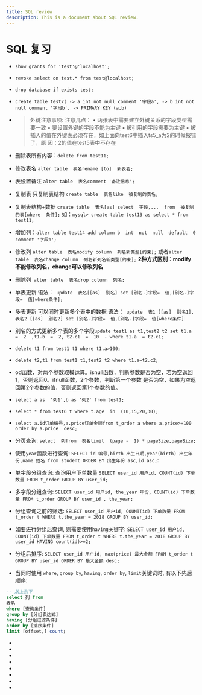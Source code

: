 ```yaml
---
title: SQL review
description: This is a document about SQL review.
---
```


# SQL 复习

- `show grants for 'test'@'localhost';`

- `revoke select on test.* from test@localhost;`

- `drop database if exists test;`

- `create table test7(
-> a int not null comment '字段a',
-> b int not null comment '字段b',
-> PRIMARY KEY (a,b)`

- > 外键注意事项:
注意⼏点：
• 两张表中需要建⽴外键关系的字段类型需要⼀致
• 要设置外键的字段不能为主键
• 被引⽤的字段需要为主键
• 被插⼊的值在外键表必须存在，如上⾯向test6中插⼊ts5_a为2的时候报错了，原
因：2的值在test5表中不存在

- 删除表所有内容：`delete from test11;`
- 修改表名 `alter table  表名rename [to]  新表名;`
- 表设置备注 `alter table  表名comment '备注信息';`
- 复制表 只复制表结构 `create table  表名like  被复制的表名;`
- 复制表结构+数据 `create table  表名[as] select  字段,...  from  被复制的表[where  条件];` 如：`mysql> create table test13 as select * from test11;`
- 增加列：`alter table test14 add column b  int  not  null  default  0  comment '字段b';`
- 修改列 `alter table  表名modify column  列名新类型[约束];` 或者`alter table  表名change column  列名新列名新类型[约束];`
**2种⽅式区别：modify不能修改列名，change可以修改列名**
- 删除列` alter table  表名drop column  列名;`
- 单表更新 语法：` update  表名[[as]  别名] set [别名.]字段=  值,[别名.]字段=  值[where条件];`
- 多表更新 可以同时更新多个表中的数据  语法：` update  表1 [[as]  别名1],表名2 [[as]  别名2] set [别名.]字段=  值,[别名.]字段=  值[where条件]`
- 别名的⽅式更新多个表的多个字段`update test1 as t1,test2 t2 set t1.a  =  2  ,t1.b  =  2, t2.c1  =  10  - where t1.a  = t2.c1;`
- `delete t1 from test1 t1 where t1.a>100;`

- `delete t2,t1 from test1 t1,test2 t2 where t1.a=t2.c2;`
- od函数，对两个参数取模运算。isnull函数，判断参数是否为空，若为空返回1，否则返回0。ifnull函数，2个参数，判断第⼀个参数 是否为空，如果为空返回第2个参数的值，否则返回第1个参数的值。
- `select a as  '列1',b as '列2' from test1;`

- `select * from test6 t where t.age  in  (10,15,20,30);`

- `select a.id订单编号,a.price订单⾦额from t_order a where a.price>=100  order by a.price  desc;`

- 分页查询: `select  列from  表名limit  (page -  1) * pageSize,pageSize;`

- 使用`year`函数进行查询: `SELECT id 编号,birth 出⽣⽇期,year(birth) 出⽣年份,name 姓名 from
student ORDER BY 出⽣年份 asc,id asc;`:

- 单字段分组查询: 查询用户下单数量 `SELECT user_id ⽤户id, COUNT(id) 下单数量 FROM t_order GROUP BY user_id;`

- 多字段分组查询: `SELECT user_id ⽤户id, the_year 年份, COUNT(id) 下单数量 FROM t_order GROUP BY user_id , the_year;`

- 分组查询之前的筛选: `SELECT user_id ⽤户id, COUNT(id) 下单数量 FROM t_order t WHERE t.the_year = 2018 GROUP BY user_id;`

- 如要进行分组后查询, 则需要使用`having`关键字: `SELECT user_id ⽤户id, COUNT(id) 下单数量 FROM t_order t WHERE t.the_year = 2018 GROUP BY user_id HAVING count(id)>=2;`

- 分组后排序: `SELECT user_id ⽤户id, max(price) 最⼤⾦额 FROM t_order t GROUP BY user_id ORDER BY 最⼤⾦额 desc;`

- 当同时使用 `where`, `group by`, `having`, `order by`, `limit`关键词时, 有以下先后顺序:

```sql
-- 从上到下
select 列 from
表名
where [查询条件]
group by [分组表达式]
having [分组过滤条件]
order by [排序条件]
limit [offset,] count;
```

- 

- 

- 

- 

- 

- 

- 

- 